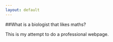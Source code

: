 ```yaml
---
layout: default
---
```


  ##What is a biologist that likes maths?

  This is my attempt to do a professional webpage.
